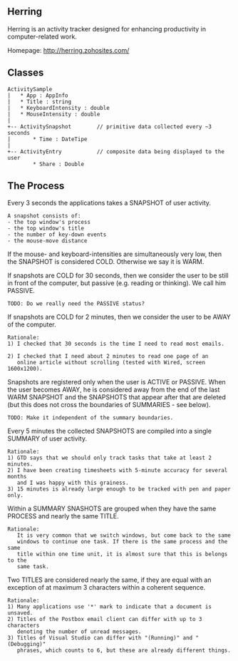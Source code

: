 Herring
----

Herring is an activity tracker designed for enhancing productivity in computer-related work.

Homepage: http://herring.zohosites.com/

Classes
--------------------------------------------------------------------------------

	ActivitySample
	|   * App : AppInfo
	|   * Title : string
	|   * KeyboardIntensity : double
	|   * MouseIntensity : double
	|
	+-- ActivitySnapshot		// primitive data collected every ~3 seconds
	|       * Time : DateTipe
	|
	+-- ActivityEntry			// composite data being displayed to the user
	        * Share : Double


The Process
--------------------------------------------------------------------------------

Every 3 seconds the applications takes a SNAPSHOT of user activity.

	A snapshot consists of:
	- the top window's process
	- the top window's title
	- the number of key-down events
	- the mouse-move distance

If the mouse- and keyboard-intensities are simultaneously very low, then the
SNAPSHOT is considered COLD. Otherwise we say it is WARM.

If snapshots are COLD for 30 seconds, then we consider the user to be still in
front of the computer, but passive (e.g. reading or thinking). We call him
PASSIVE.

	TODO: Do we really need the PASSIVE status?

If snapshots are COLD for 2 minutes, then we consider the user to be AWAY of the
computer.

	Rationale:
	1) I checked that 30 seconds is the time I need to read most emails.

	2) I checked that I need about 2 minutes to read one page of an
	   online article without scrolling (tested with Wired, screen 1600x1200).

Snapshots are registered only when the user is ACTIVE or PASSIVE. When the user
becomes AWAY, he is considered away from the end of the last WARM SNAPSHOT and
the SNAPSHOTS that appear after that are deleted (but this does not cross the
boundaries of SUMMARIES - see below).

	TODO: Make it independent of the summary boundaries.

Every 5 minutes the collected SNAPSHOTS are compiled into a single SUMMARY
of user activity.

	Rationale:
	1) GTD says that we should only track tasks that take at least 2 minutes.
	2) I have been creating timesheets with 5-minute accuracy for several months
	   and I was happy with this grainess.
	3) 15 minutes is already large enough to be tracked with pen and paper only.

Within a SUMMARY SNASHOTS are grouped when they have the same PROCESS and nearly
the same TITLE.

	Rationale:
	   It is very common that we switch windows, but come back to the same
	   windows to continue one task. If there is the same process and the same
	   title within one time unit, it is almost sure that this is belongs to the
	   same task.

Two TITLES are considered nearly the same, if they are equal with an exception
of at maximum 3 characters within a coherent sequence.

	Rationale:
	1) Many applications use '*' mark to indicate that a document is unsaved.
	2) Titles of the Postbox email client can differ with up to 3 characters
	   denoting the number of unread messages.
	3) Titles of Visual Studio can differ with "(Running)" and "(Debugging)"
	   phrases, which counts to 6, but these are already different things.
